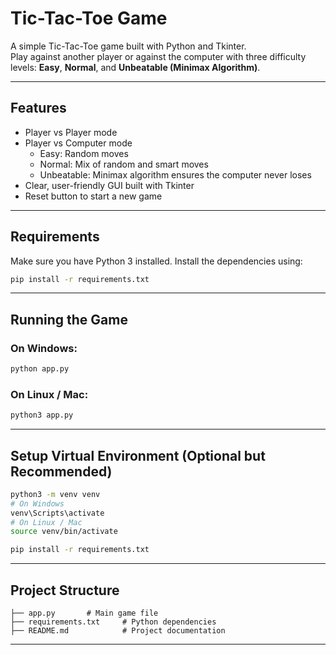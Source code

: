 # Tic-Tac-Toe Game

A simple Tic-Tac-Toe game built with Python and Tkinter.  
Play against another player or against the computer with three difficulty levels: **Easy**, **Normal**, and **Unbeatable (Minimax Algorithm)**.

---

## Features
- Player vs Player mode
- Player vs Computer mode
  - Easy: Random moves
  - Normal: Mix of random and smart moves
  - Unbeatable: Minimax algorithm ensures the computer never loses
- Clear, user-friendly GUI built with Tkinter
- Reset button to start a new game

---

## Requirements

Make sure you have Python 3 installed. Install the dependencies using:

```bash
pip install -r requirements.txt
```

---

## Running the Game

### On Windows:
```bash
python app.py
```

### On Linux / Mac:
```bash
python3 app.py
```

---

## Setup Virtual Environment (Optional but Recommended)

```bash
python3 -m venv venv
# On Windows
venv\Scripts\activate
# On Linux / Mac
source venv/bin/activate

pip install -r requirements.txt
```

---

## Project Structure
```
├── app.py       # Main game file
├── requirements.txt     # Python dependencies
├── README.md            # Project documentation
```

---

